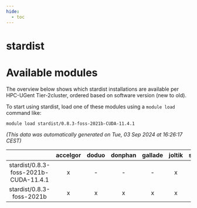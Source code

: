 ```yaml
---
hide:
  - toc
---
```


stardist
========

# Available modules


The overview below shows which stardist installations are available per HPC-UGent Tier-2cluster, ordered based on software version (new to old).

To start using stardist, load one of these modules using a `module load` command like:

```shell
module load stardist/0.8.3-foss-2021b-CUDA-11.4.1
```

*(This data was automatically generated on Tue, 03 Sep 2024 at 16:26:17 CEST)*  

| |accelgor|doduo|donphan|gallade|joltik|shinx|skitty|
| :---: | :---: | :---: | :---: | :---: | :---: | :---: | :---: |
|stardist/0.8.3-foss-2021b-CUDA-11.4.1|x|-|-|-|x|-|-|
|stardist/0.8.3-foss-2021b|x|x|x|x|x|-|x|

